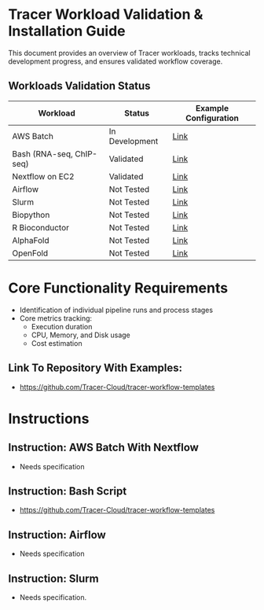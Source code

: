 # Tracer Workload Validation & Installation Guide
This document provides an overview of Tracer workloads, tracks technical development progress, and ensures validated workflow coverage.

## Workloads Validation Status

| Workload                | Status           | Example Configuration |
|-------------------------|-----------------|-----------------------|
| AWS Batch    | In Development  | [Link](#)            |
| Bash (RNA-seq, ChIP-seq) | Validated | [Link](https://github.com/Tracer-Cloud/tracer-workflow-templates/tree/main/shell-tracer-autoinstrumentation)            |
| Nextflow on EC2        | Validated       | [Link](https://github.com/Tracer-Cloud/tracer-workflow-templates/tree/main/nextflow-tracer-autoinstrumentation)            |
| Airflow                | Not Tested      | [Link](#)            |
| Slurm                  | Not Tested      | [Link](#)            |
| Biopython              | Not Tested      | [Link](#)            |
| R Bioconductor        | Not Tested      | [Link](#)            |
| AlphaFold              | Not Tested      | [Link](#)            |
| OpenFold               | Not Tested      | [Link](#)            |

# Core Functionality Requirements
- Identification of individual pipeline runs and process stages
- Core metrics tracking:
    - Execution duration
    - CPU, Memory, and Disk usage
    - Cost estimation

## Link To Repository With Examples:
- https://github.com/Tracer-Cloud/tracer-workflow-templates

# Instructions 
## Instruction: AWS Batch With Nextflow
- Needs specification

## Instruction: Bash Script 
- https://github.com/Tracer-Cloud/tracer-workflow-templates

## Instruction: Airflow 
- Needs specification

## Instruction: Slurm 
- Needs specification. 
